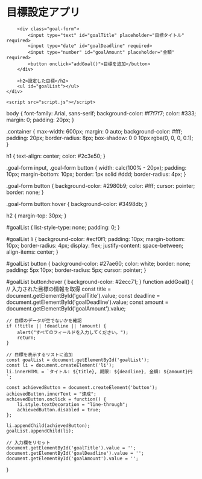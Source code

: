 <!DOCTYPE html>
<html lang="ja">
<head>
    <meta charset="UTF-8">
    <meta name="viewport" content="width=device-width, initial-scale=1.0">
    <title>目標設定アプリ</title>
    <link rel="stylesheet" href="styles.css">
</head>
<body>
    <div class="container">
        <h1>目標設定アプリ</h1>
        
        <div class="goal-form">
            <input type="text" id="goalTitle" placeholder="目標タイトル" required>
            <input type="date" id="goalDeadline" required>
            <input type="number" id="goalAmount" placeholder="金額" required>
            <button onclick="addGoal()">目標を追加</button>
        </div>

        <h2>設定した目標</h2>
        <ul id="goalList"></ul>
    </div>

    <script src="script.js"></script>
</body>
</html>
body {
    font-family: Arial, sans-serif;
    background-color: #f7f7f7;
    color: #333;
    margin: 0;
    padding: 20px;
}

.container {
    max-width: 600px;
    margin: 0 auto;
    background-color: #fff;
    padding: 20px;
    border-radius: 8px;
    box-shadow: 0 0 10px rgba(0, 0, 0, 0.1);
}

h1 {
    text-align: center;
    color: #2c3e50;
}

.goal-form input, .goal-form button {
    width: calc(100% - 20px);
    padding: 10px;
    margin-bottom: 10px;
    border: 1px solid #ddd;
    border-radius: 4px;
}

.goal-form button {
    background-color: #2980b9;
    color: #fff;
    cursor: pointer;
    border: none;
}

.goal-form button:hover {
    background-color: #3498db;
}

h2 {
    margin-top: 30px;
}

#goalList {
    list-style-type: none;
    padding: 0;
}

#goalList li {
    background-color: #ecf0f1;
    padding: 10px;
    margin-bottom: 10px;
    border-radius: 4px;
    display: flex;
    justify-content: space-between;
    align-items: center;
}

#goalList button {
    background-color: #27ae60;
    color: white;
    border: none;
    padding: 5px 10px;
    border-radius: 5px;
    cursor: pointer;
}

#goalList button:hover {
    background-color: #2ecc71;
}
function addGoal() {
    // 入力された目標の情報を取得
    const title = document.getElementById('goalTitle').value;
    const deadline = document.getElementById('goalDeadline').value;
    const amount = document.getElementById('goalAmount').value;

    // 目標のデータが空でないかを確認
    if (!title || !deadline || !amount) {
        alert("すべてのフィールドを入力してください。");
        return;
    }

    // 目標を表示するリストに追加
    const goalList = document.getElementById('goalList');
    const li = document.createElement('li');
    li.innerHTML = `タイトル: ${title}, 期限: ${deadline}, 金額: ${amount}円`;

    const achievedButton = document.createElement('button');
    achievedButton.innerText = "達成";
    achievedButton.onclick = function() {
        li.style.textDecoration = "line-through";
        achievedButton.disabled = true;
    };

    li.appendChild(achievedButton);
    goalList.appendChild(li);

    // 入力欄をリセット
    document.getElementById('goalTitle').value = '';
    document.getElementById('goalDeadline').value = '';
    document.getElementById('goalAmount').value = '';
}
